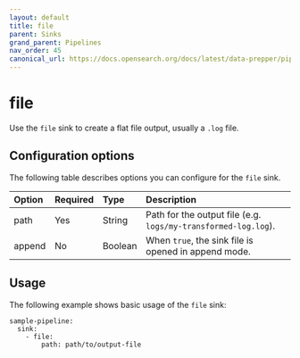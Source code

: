 ```yaml
---
layout: default
title: file
parent: Sinks
grand_parent: Pipelines
nav_order: 45
canonical_url: https://docs.opensearch.org/docs/latest/data-prepper/pipelines/configuration/sinks/file/
---
```


# file

Use the `file` sink to create a flat file output, usually a `.log` file.

## Configuration options

The following table describes options you can configure for the `file` sink.

Option | Required | Type | Description
:--- | :--- | :--- | :---
path | Yes | String | Path for the output file (e.g. `logs/my-transformed-log.log`).
append | No | Boolean | When `true`, the sink file is opened in append mode.

## Usage

The following example shows basic usage of the `file` sink:

```
sample-pipeline:
  sink:
    - file:
        path: path/to/output-file
```

